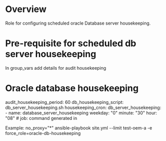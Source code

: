 # Overview

Role for configuring scheduled oracle Database server housekeeping.

# Pre-requisite for scheduled db server housekeeping

In group_vars add details for audit housekeeping
# Oracle database housekeeping
audit_housekeeping_period: 60
db_housekeeping_script: db_server_housekeeping.sh
housekeeping_cron:
  db_server_housekeeping:
    - name: database_server_housekeeping
      weekday: "0"
      minute: "30"
      hour: "08"
      # job: command generated in 

Example:
no_proxy="*" ansible-playbook site.yml --limit test-oem-a -e force_role=oracle-db-housekeeping
